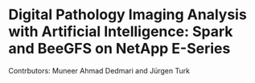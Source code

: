 # Digital Pathology Imaging Analysis with Artificial Intelligence: Spark and BeeGFS on NetApp E-Series


Contrbutors: Muneer Ahmad Dedmari and Jürgen Turk
